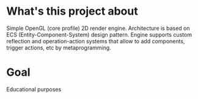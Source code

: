 # What's this project about
Simple OpenGL (core profile) 2D render engine. Architecture is based on ECS (Entity-Component-System) design pattern. 
Engine supports custom reflection and operation-action systems that allow to add components, trigger actions, etc by metaprogramming.

# Goal
Educational purposes
